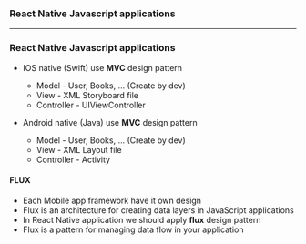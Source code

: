 ### React Native Javascript applications


--------------------------------------------------------------

### React Native Javascript applications

* IOS native (Swift) use **MVC** design pattern
  * Model - User, Books, ... (Create by dev)
  * View - XML Storyboard file
  * Controller - UIViewController
  
* Android native (Java) use **MVC** design pattern
  * Model - User, Books, ... (Create by dev)
  * View - XML Layout file
  * Controller - Activity

#### FLUX
* Each Mobile app framework have it own design
* Flux is an architecture for creating data layers in JavaScript applications
* In React Native application we should apply **flux** design pattern
* Flux is a pattern for managing data flow in your application


  
